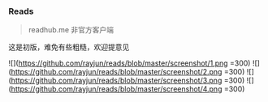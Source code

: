 ### Reads

> readhub.me 非官方客户端

这是初版，难免有些粗糙，欢迎提意见


![](https://github.com/rayjun/reads/blob/master/screenshot/1.png  =300)
![](https://github.com/rayjun/reads/blob/master/screenshot/2.png  =300)
![](https://github.com/rayjun/reads/blob/master/screenshot/3.png  =300)
![](https://github.com/rayjun/reads/blob/master/screenshot/4.png  =300)
